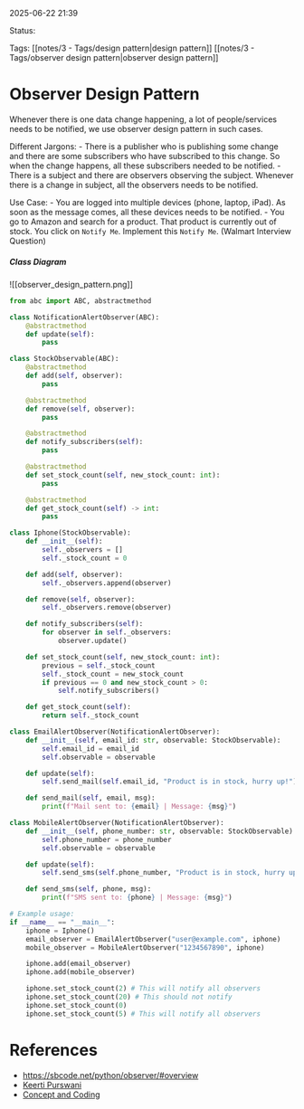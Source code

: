 
2025-06-22 21:39

Status:

Tags: [[notes/3 - Tags/design pattern|design pattern]] [[notes/3 - Tags/observer design pattern|observer design pattern]]
# Observer Design Pattern
Whenever there is one data change happening, a lot of people/services needs to be notified, we use observer design pattern in such cases.

Different Jargons:
	- There is a publisher who is publishing some change and there are some subscribers who have subscribed to this change. So when the change happens, all these subscribers needed to be notified.
	- There is a subject and there are observers observing the subject. Whenever there is a change in subject, all the observers needs to be notified.

Use Case:
	- You are logged into multiple devices (phone, laptop, iPad). As soon as the message comes, all these devices needs to be notified.
	- You go to Amazon and search for a product. That product is currently out of stock. You click on `Notify Me`.  Implement this `Notify Me`. (Walmart Interview Question)

##### Class Diagram

![[observer_design_pattern.png]]

```python
from abc import ABC, abstractmethod

class NotificationAlertObserver(ABC):
    @abstractmethod
    def update(self):
        pass

class StockObservable(ABC):
    @abstractmethod
    def add(self, observer):
        pass

    @abstractmethod
    def remove(self, observer):
        pass

    @abstractmethod
    def notify_subscribers(self):
        pass

    @abstractmethod
    def set_stock_count(self, new_stock_count: int):
        pass

    @abstractmethod
    def get_stock_count(self) -> int:
        pass

class Iphone(StockObservable):
    def __init__(self):
        self._observers = []
        self._stock_count = 0

    def add(self, observer):
        self._observers.append(observer)

    def remove(self, observer):
        self._observers.remove(observer)

    def notify_subscribers(self):
        for observer in self._observers:
            observer.update()

    def set_stock_count(self, new_stock_count: int):
        previous = self._stock_count
        self._stock_count = new_stock_count
        if previous == 0 and new_stock_count > 0:
            self.notify_subscribers()

    def get_stock_count(self):
        return self._stock_count

class EmailAlertObserver(NotificationAlertObserver):
    def __init__(self, email_id: str, observable: StockObservable):
        self.email_id = email_id
        self.observable = observable

    def update(self):
        self.send_mail(self.email_id, "Product is in stock, hurry up!")

    def send_mail(self, email, msg):
        print(f"Mail sent to: {email} | Message: {msg}")

class MobileAlertObserver(NotificationAlertObserver):
    def __init__(self, phone_number: str, observable: StockObservable):
        self.phone_number = phone_number
        self.observable = observable

    def update(self):
        self.send_sms(self.phone_number, "Product is in stock, hurry up!")

    def send_sms(self, phone, msg):
        print(f"SMS sent to: {phone} | Message: {msg}")

# Example usage:
if __name__ == "__main__":
    iphone = Iphone()
    email_observer = EmailAlertObserver("user@example.com", iphone)
    mobile_observer = MobileAlertObserver("1234567890", iphone)

    iphone.add(email_observer)
    iphone.add(mobile_observer)

    iphone.set_stock_count(2) # This will notify all observers
    iphone.set_stock_count(20) # This should not notify
    iphone.set_stock_count(0)
    iphone.set_stock_count(5) # This will notify all observers
```

# References
- https://sbcode.net/python/observer/#overview
- [Keerti Purswani](https://www.youtube.com/watch?v=gbTWHeGUeXs)
- [Concept and Coding](https://www.youtube.com/watch?v=Ep9_Zcgst3U)
